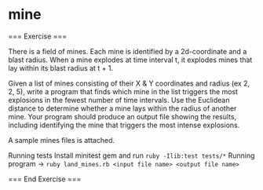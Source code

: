 # mine
=== Exercise ===

There is a field of mines. Each mine is identified by a 2d-coordinate and a blast radius. When a mine explodes at time interval t, it explodes mines that lay within its blast radius at t + 1.

Given a list of mines consisting of their X & Y coordinates and radius (ex 2, 2, 5), write a program that finds which mine in the list triggers the most explosions in the fewest number of time intervals. Use the Euclidean distance to determine whether a mine lays within the radius of another mine. Your program should produce an output file showing the results, including identifying the mine that triggers the most intense explosions.

A sample mines files is attached.

Running tests Install minitest gem and run `ruby -Ilib:test tests/*`
Running program -> `ruby land_mines.rb <input file name> <output file name>`

=== End Exercise ===
